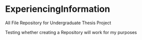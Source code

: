 # ExperiencingInformation
All File Repository for Undergraduate Thesis Project

Testing whether creating a Repository will work for my purposes
